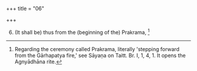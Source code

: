 +++
title = "06"

+++

6. (It shall be) thus from the (beginning of the) Prakrama, [^5] 


[^5]:  Regarding the ceremony called Prakrama, literally 'stepping forward from the Gārhapatya fire,' see Sāyaṇa on Taitt. Br. I, 1, 4, 1. It opens the Agnyādhāna rite.
